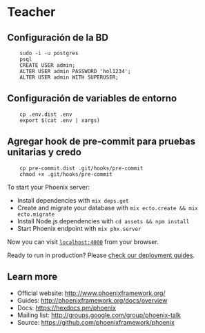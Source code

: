 # Teacher

## Configuración de la BD
``` shell
    sudo -i -u postgres
    psql
    CREATE USER admin;
    ALTER USER admin PASSWORD 'hol1234';
    ALTER USER admin WITH SUPERUSER;
```
## Configuración de variables de entorno
``` shell
    cp .env.dist .env
    export $(cat .env | xargs)
```
## Agregar hook de pre-commit para pruebas unitarias y credo

``` shell
    cp pre-commit.dist .git/hooks/pre-commit
    chmod +x .git/hooks/pre-commit
```


To start your Phoenix server:

  * Install dependencies with `mix deps.get`
  * Create and migrate your database with `mix ecto.create && mix ecto.migrate`
  * Install Node.js dependencies with `cd assets && npm install`
  * Start Phoenix endpoint with `mix phx.server`

Now you can visit [`localhost:4000`](http://localhost:4000) from your browser.

Ready to run in production? Please [check our deployment guides](http://www.phoenixframework.org/docs/deployment).

## Learn more

  * Official website: http://www.phoenixframework.org/
  * Guides: http://phoenixframework.org/docs/overview
  * Docs: https://hexdocs.pm/phoenix
  * Mailing list: http://groups.google.com/group/phoenix-talk
  * Source: https://github.com/phoenixframework/phoenix
